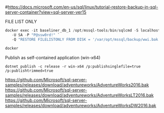 ﻿
#https://docs.microsoft.com/en-us/sql/linux/tutorial-restore-backup-in-sql-server-container?view=sql-server-ver15

FILE LIST ONLY
```powershell
docker exec -it baseliner_db_1 /opt/mssql-tools/bin/sqlcmd -S localhost `
   -U SA -P "P@ssw0rd!" `
   -Q "RESTORE FILELISTONLY FROM DISK = '/var/opt/mssql/backup/wwi.bak'"

docker 
```

Publish as self-contained application (win-x64)
```console
dotnet publish -c release -r win-x64 /p:publishsinglefile=true /p:publishtrimmed=true
```


https://github.com/Microsoft/sql-server-samples/releases/download/adventureworks/AdventureWorks2016.bak
https://github.com/Microsoft/sql-server-samples/releases/download/adventureworks/AdventureWorksLT2016.bak
https://github.com/Microsoft/sql-server-samples/releases/download/adventureworks/AdventureWorksDW2016.bak

